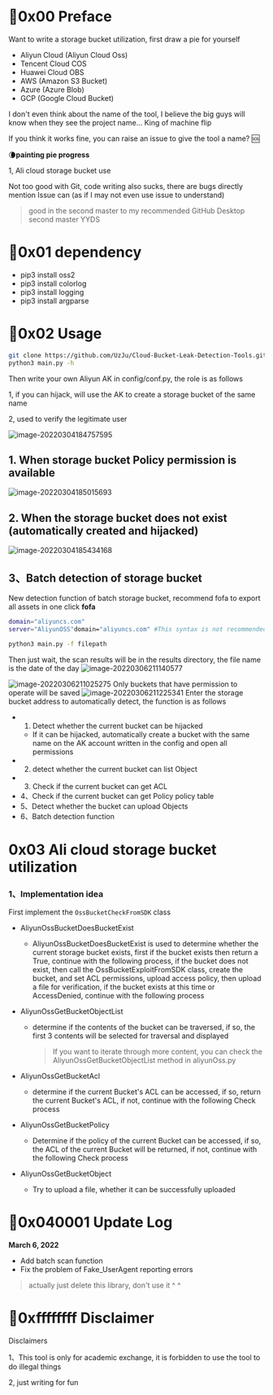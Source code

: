 # :rooster:0x00 Preface

Want to write a storage bucket utilization, first draw a pie for yourself

+ Aliyun Cloud (Aliyun Cloud Oss)
+ Tencent Cloud COS
+ Huawei Cloud OBS
+ AWS (Amazon S3 Bucket)
+ Azure (Azure Blob)
+ GCP (Google Cloud Bucket)

I don't even think about the name of the tool, I believe the big guys will know when they see the project name... King of machine flip

If you think it works fine, you can raise an issue to give the tool a name? :sos:

:waning_crescent_moon:**painting pie progress**

1, Ali cloud storage bucket use

Not too good with Git, code writing also sucks, there are bugs directly mention Issue can (as if I may not even use issue to understand)

> good in the second master to my recommended GitHub Desktop second master YYDS

# :pill:0x01 dependency

+ pip3 install oss2
+ pip3 install colorlog
+ pip3 install logging
+ pip3 install argparse

# :gun:0x02 Usage

```bash
git clone https://github.com/UzJu/Cloud-Bucket-Leak-Detection-Tools.git
python3 main.py -h
```

Then write your own Aliyun AK in config/conf.py, the role is as follows

1, if you can hijack, will use the AK to create a storage bucket of the same name

2, used to verify the legitimate user


![image-20220304184757595](https://uzjumakdown-1256190082.cos.ap-guangzhou.myqcloud.com/UzJuMarkDownImageimage-20220304184757595.png)

## 1. When storage bucket Policy permission is available
![image-20220304185015693](https://uzjumakdown-1256190082.cos.ap-guangzhou.myqcloud.com/UzJuMarkDownImageimage-20220304185015693.png)

## 2. When the storage bucket does not exist (automatically created and hijacked)
![image-20220304185434168](https://uzjumakdown-1256190082.cos.ap-guangzhou.myqcloud.com/UzJuMarkDownImageimage-20220304185434168.png)

## 3、Batch detection of storage bucket

New detection function of batch storage bucket, recommend fofa to export all assets in one click
**fofa**

```bash
domain="aliyuncs.com"
server="AliyunOSS"domain="aliyuncs.com" #This syntax is not recommended
```

```bash
python3 main.py -f filepath
```
Then just wait, the scan results will be in the results directory, the file name is the date of the day
![image-20220306211140577](https://uzjumakdown-1256190082.cos.ap-guangzhou.myqcloud.com/UzJuMarkDownImageimage-20220306211140577.png)

![image-20220306211025275](https://uzjumakdown-1256190082.cos.ap-guangzhou.myqcloud.com/UzJuMarkDownImageimage-20220306211025275.png)
Only buckets that have permission to operate will be saved
![image-20220306211225341](https://uzjumakdown-1256190082.cos.ap-guangzhou.myqcloud.com/UzJuMarkDownImageimage-20220306211225341.png)
Enter the storage bucket address to automatically detect, the function is as follows

+ 1. Detect whether the current bucket can be hijacked
  + If it can be hijacked, automatically create a bucket with the same name on the AK account written in the config and open all permissions
+ 2. detect whether the current bucket can list Object
+ 3. Check if the current bucket can get ACL
+ 4、Check if the current bucket can get Policy policy table
+ 5、Detect whether the bucket can upload Objects
+ 6、Batch detection function

# 0x03 Ali cloud storage bucket utilization

### 1、Implementation idea

First implement the `OssBucketCheckFromSDK` class

+ AliyunOssBucketDoesBucketExist

  + AliyunOssBucketDoesBucketExist is used to determine whether the current storage bucket exists, first if the bucket exists then return a True, continue with the following process, if the bucket does not exist, then call the OssBucketExploitFromSDK class, create the bucket, and set ACL permissions, upload access policy, then upload a file for verification, if the bucket exists at this time or AccessDenied, continue with the following process

+ AliyunOssGetBucketObjectList

  + determine if the contents of the bucket can be traversed, if so, the first 3 contents will be selected for traversal and displayed

    > If you want to iterate through more content, you can check the AliyunOssGetBucketObjectList method in aliyunOss.py

+ AliyunOssGetBucketAcl

  + determine if the current Bucket's ACL can be accessed, if so, return the current Bucket's ACL, if not, continue with the following Check process

+ AliyunOssGetBucketPolicy

  + Determine if the policy of the current Bucket can be accessed, if so, the ACL of the current Bucket will be returned, if not, continue with the following Check process

+ AliyunOssGetBucketObject

  + Try to upload a file, whether it can be successfully uploaded

# :older_man:0x040001 Update Log

**March 6, 2022**

+ Add batch scan function
+ Fix the problem of Fake_UserAgent reporting errors

> actually just delete this library, don't use it ^ ^

# :cop:0xffffffff Disclaimer

Disclaimers

1、This tool is only for academic exchange, it is forbidden to use the tool to do illegal things

2, just writing for fun
